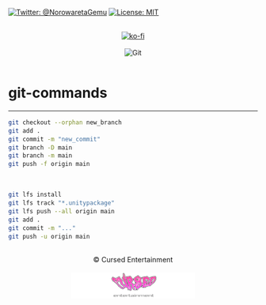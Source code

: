 [![Twitter: @NorowaretaGemu](https://img.shields.io/badge/X-@NorowaretaGemu-blue.svg?style=flat)](https://x.com/NorowaretaGemu)
[![License: MIT](https://img.shields.io/badge/License-MIT-yellow.svg)](https://opensource.org/licenses/MIT)

<br>
<div align="center">
  <a href="https://ko-fi.com/cursedentertainment">
    <img src="https://ko-fi.com/img/githubbutton_sm.svg" alt="ko-fi" style="width: 20%;"/>
  </a>
</div>
  <br>

  <div align="center">
  <img alt="Git" src="https://img.shields.io/badge/git%20-%23323330.svg?&style=for-the-badge&logo=git&logoColor=white"/>
</div>
  <br>

# git-commands

****

```bash
git checkout --orphan new_branch
git add . 
git commit -m "new_commit"
git branch -D main
git branch -m main
git push -f origin main
```

  <br>

```bash
git lfs install
git lfs track "*.unitypackage"
git lfs push --all origin main
git add .
git commit -m "..."
git push -u origin main
```

<br>
<div align="center">
© Cursed Entertainment
</div>
<br>
<div align="center">
<a href="https://cursed-entertainment.itch.io/" target="_blank">
    <img src="https://github.com/CursedPrograms/cursedentertainment/raw/main/images/logos/logo-wide-grey.png"
        alt="CursedEntertainment Logo" style="width:250px;">
</a>
</div>
